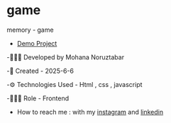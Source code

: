 # game
memory - game
- [Demo Project](https://mohananoruztabar.github.io/game/)

-🙋🏽‍♀️ Developed by Mohana Noruztabar

-📅 Created - 2025-6-6

-⚙ Technologies Used - Html , css , javascript

-👩🏽‍💻 Role - Frontend

- How to reach me : with my [instagram](https://www.instagram.com/mohananoruztabar_web?igsh=MW00ZjVxanA3Z3N2Zg%3D%3D&utm_source=qr) and [linkedin](https://www.linkedin.com/in/mohana-noruztabar-2477b2349?utm_source=share&utm_campaign=share_via&utm_content=profile&utm_medium=ios_app)
